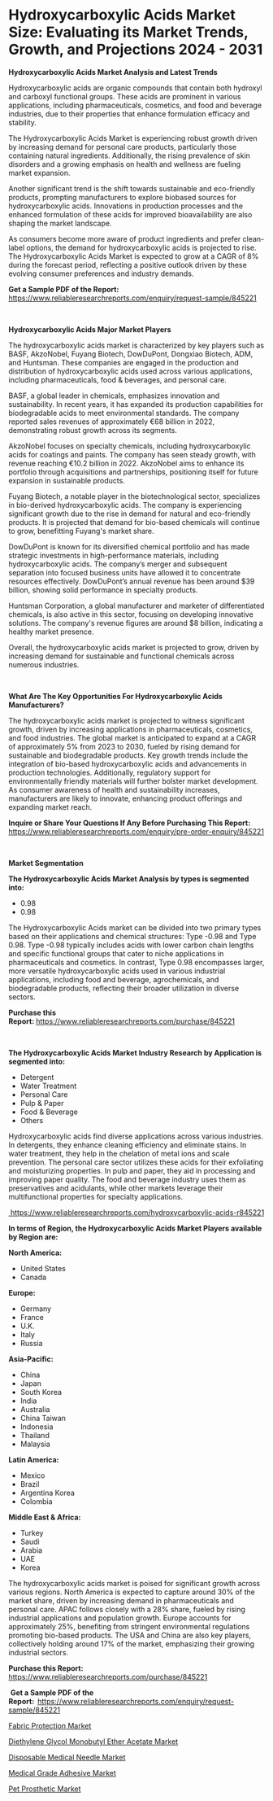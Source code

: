 <p><h1>Hydroxycarboxylic Acids Market Size: Evaluating its Market Trends, Growth, and Projections 2024 - 2031</h1></p><p><strong>Hydroxycarboxylic Acids Market Analysis and Latest Trends</strong></p>
<p><p>Hydroxycarboxylic acids are organic compounds that contain both hydroxyl and carboxyl functional groups. These acids are prominent in various applications, including pharmaceuticals, cosmetics, and food and beverage industries, due to their properties that enhance formulation efficacy and stability. </p><p>The Hydroxycarboxylic Acids Market is experiencing robust growth driven by increasing demand for personal care products, particularly those containing natural ingredients. Additionally, the rising prevalence of skin disorders and a growing emphasis on health and wellness are fueling market expansion. </p><p>Another significant trend is the shift towards sustainable and eco-friendly products, prompting manufacturers to explore biobased sources for hydroxycarboxylic acids. Innovations in production processes and the enhanced formulation of these acids for improved bioavailability are also shaping the market landscape. </p><p>As consumers become more aware of product ingredients and prefer clean-label options, the demand for hydroxycarboxylic acids is projected to rise. The Hydroxycarboxylic Acids Market is expected to grow at a CAGR of 8% during the forecast period, reflecting a positive outlook driven by these evolving consumer preferences and industry demands.</p></p>
<p><strong>Get a Sample PDF of the Report:&nbsp;</strong> <a href="https://www.reliableresearchreports.com/enquiry/request-sample/845221?utm_campaign=7&utm_medium=2&utm_source=Github&utm_content=ia&utm_term=09112024&utm_id=hydroxycarboxylic-acids">https://www.reliableresearchreports.com/enquiry/request-sample/845221</a></p>
<p>&nbsp;</p>
<p><strong>Hydroxycarboxylic Acids Major Market Players</strong></p>
<p><p>The hydroxycarboxylic acids market is characterized by key players such as BASF, AkzoNobel, Fuyang Biotech, DowDuPont, Dongxiao Biotech, ADM, and Huntsman. These companies are engaged in the production and distribution of hydroxycarboxylic acids used across various applications, including pharmaceuticals, food & beverages, and personal care.</p><p>BASF, a global leader in chemicals, emphasizes innovation and sustainability. In recent years, it has expanded its production capabilities for biodegradable acids to meet environmental standards. The company reported sales revenues of approximately €68 billion in 2022, demonstrating robust growth across its segments.</p><p>AkzoNobel focuses on specialty chemicals, including hydroxycarboxylic acids for coatings and paints. The company has seen steady growth, with revenue reaching €10.2 billion in 2022. AkzoNobel aims to enhance its portfolio through acquisitions and partnerships, positioning itself for future expansion in sustainable products.</p><p>Fuyang Biotech, a notable player in the biotechnological sector, specializes in bio-derived hydroxycarboxylic acids. The company is experiencing significant growth due to the rise in demand for natural and eco-friendly products. It is projected that demand for bio-based chemicals will continue to grow, benefitting Fuyang's market share.</p><p>DowDuPont is known for its diversified chemical portfolio and has made strategic investments in high-performance materials, including hydroxycarboxylic acids. The company’s merger and subsequent separation into focused business units have allowed it to concentrate resources effectively. DowDuPont’s annual revenue has been around $39 billion, showing solid performance in specialty products.</p><p>Huntsman Corporation, a global manufacturer and marketer of differentiated chemicals, is also active in this sector, focusing on developing innovative solutions. The company's revenue figures are around $8 billion, indicating a healthy market presence.</p><p>Overall, the hydroxycarboxylic acids market is projected to grow, driven by increasing demand for sustainable and functional chemicals across numerous industries.</p></p>
<p>&nbsp;</p>
<p><strong>What Are The Key Opportunities For Hydroxycarboxylic Acids Manufacturers?</strong></p>
<p><p>The hydroxycarboxylic acids market is projected to witness significant growth, driven by increasing applications in pharmaceuticals, cosmetics, and food industries. The global market is anticipated to expand at a CAGR of approximately 5% from 2023 to 2030, fueled by rising demand for sustainable and biodegradable products. Key growth trends include the integration of bio-based hydroxycarboxylic acids and advancements in production technologies. Additionally, regulatory support for environmentally friendly materials will further bolster market development. As consumer awareness of health and sustainability increases, manufacturers are likely to innovate, enhancing product offerings and expanding market reach.</p></p>
<p><strong>Inquire or Share Your Questions If Any Before Purchasing This Report:</strong> <a href="https://www.reliableresearchreports.com/enquiry/pre-order-enquiry/845221?utm_campaign=7&utm_medium=2&utm_source=Github&utm_content=ia&utm_term=09112024&utm_id=hydroxycarboxylic-acids">https://www.reliableresearchreports.com/enquiry/pre-order-enquiry/845221</a></p>
<p>&nbsp;</p>
<p><strong>Market Segmentation</strong></p>
<p><strong>The Hydroxycarboxylic Acids Market Analysis by types is segmented into:</strong></p>
<p><ul><li>0.98</li><li>0.98</li></ul></p>
<p><p>The Hydroxycarboxylic Acids market can be divided into two primary types based on their applications and chemical structures: Type -0.98 and Type 0.98. Type -0.98 typically includes acids with lower carbon chain lengths and specific functional groups that cater to niche applications in pharmaceuticals and cosmetics. In contrast, Type 0.98 encompasses larger, more versatile hydroxycarboxylic acids used in various industrial applications, including food and beverage, agrochemicals, and biodegradable products, reflecting their broader utilization in diverse sectors.</p></p>
<p><strong>Purchase this Report:&nbsp;</strong><a href="https://www.reliableresearchreports.com/purchase/845221?utm_campaign=7&utm_medium=2&utm_source=Github&utm_content=ia&utm_term=09112024&utm_id=hydroxycarboxylic-acids">https://www.reliableresearchreports.com/purchase/845221</a></p>
<p>&nbsp;</p>
<p><strong>The Hydroxycarboxylic Acids Market Industry Research by Application is segmented into:</strong></p>
<p><ul><li>Detergent</li><li>Water Treatment</li><li>Personal Care</li><li>Pulp & Paper</li><li>Food & Beverage</li><li>Others</li></ul></p>
<p><p>Hydroxycarboxylic acids find diverse applications across various industries. In detergents, they enhance cleaning efficiency and eliminate stains. In water treatment, they help in the chelation of metal ions and scale prevention. The personal care sector utilizes these acids for their exfoliating and moisturizing properties. In pulp and paper, they aid in processing and improving paper quality. The food and beverage industry uses them as preservatives and acidulants, while other markets leverage their multifunctional properties for specialty applications.</p></p>
<p><a href="https://www.reliableresearchreports.com/hydroxycarboxylic-acids-r845221?utm_campaign=7&utm_medium=2&utm_source=Github&utm_content=ia&utm_term=09112024&utm_id=hydroxycarboxylic-acids">&nbsp;https://www.reliableresearchreports.com/hydroxycarboxylic-acids-r845221</a></p>
<p><strong>In terms of Region, the Hydroxycarboxylic Acids Market Players available by Region are:</strong></p>
<p>
    <p> <strong> North America: </strong>
        <ul>
            <li>United States</li>
            <li>Canada</li>
        </ul>
        </p> 
    <p> <strong> Europe: </strong>
        <ul>
            <li>Germany</li>
            <li>France</li>
            <li>U.K.</li>
            <li>Italy</li>
            <li>Russia</li>
        </ul>
        </p> 
    <p> <strong> Asia-Pacific: </strong>
        <ul>
            <li>China</li>
            <li>Japan</li>
            <li>South Korea</li>
            <li>India</li>
            <li>Australia</li>
            <li>China Taiwan</li>
            <li>Indonesia</li>
            <li>Thailand</li>
            <li>Malaysia</li>
        </ul>
        </p> 
    <p> <strong> Latin America: </strong>
        <ul>
            <li>Mexico</li>
            <li>Brazil</li>
            <li>Argentina Korea</li>
            <li>Colombia</li>
        </ul>
        </p> 
    <p> <strong> Middle East & Africa: </strong>
        <ul>
            <li>Turkey</li>
            <li>Saudi</li>
            <li>Arabia</li>
            <li>UAE</li>
            <li>Korea</li>
        </ul>
    </p>
    </p>
<p><p>The hydroxycarboxylic acids market is poised for significant growth across various regions. North America is expected to capture around 30% of the market share, driven by increasing demand in pharmaceuticals and personal care. APAC follows closely with a 28% share, fueled by rising industrial applications and population growth. Europe accounts for approximately 25%, benefiting from stringent environmental regulations promoting bio-based products. The USA and China are also key players, collectively holding around 17% of the market, emphasizing their growing industrial sectors.</p></p>
<p><strong>Purchase this Report: </strong><a href="https://www.reliableresearchreports.com/purchase/845221?utm_campaign=7&utm_medium=2&utm_source=Github&utm_content=ia&utm_term=09112024&utm_id=hydroxycarboxylic-acids">https://www.reliableresearchreports.com/purchase/845221</a></p>
<p>&nbsp;<strong>Get a Sample PDF of the Report:&nbsp;&nbsp;</strong><a href="https://www.reliableresearchreports.com/enquiry/request-sample/845221?utm_campaign=7&utm_medium=2&utm_source=Github&utm_content=ia&utm_term=09112024&utm_id=hydroxycarboxylic-acids">https://www.reliableresearchreports.com/enquiry/request-sample/845221</a></p>
<p><strong></strong></p>
<p><p><a href="https://github.com/arnaudyclavinec/Market-Research-Report-List-1/blob/main/fabric-protection-market.md?utm_campaign=7&utm_medium=2&utm_source=Github&utm_content=ia&utm_term=09112024&utm_id=hydroxycarboxylic-acids">Fabric Protection Market</a></p><p><a href="https://github.com/darientvns/Market-Research-Report-List-1/blob/main/diethylene-glycol-monobutyl-ether-acetate-market.md?utm_campaign=7&utm_medium=2&utm_source=Github&utm_content=ia&utm_term=09112024&utm_id=hydroxycarboxylic-acids">Diethylene Glycol Monobutyl Ether Acetate Market</a></p><p><a href="https://issuu.com/reportprime-2/docs/disposable-medical-needle-market-si_c2bf24c9c21251?utm_campaign=7&utm_medium=2&utm_source=Github&utm_content=ia&utm_term=09112024&utm_id=hydroxycarboxylic-acids">Disposable Medical Needle Market</a></p><p><a href="https://issuu.com/reportprime-2/docs/medical-grade-adhesive-market-size-_b7a70465a12a2a?utm_campaign=7&utm_medium=2&utm_source=Github&utm_content=ia&utm_term=09112024&utm_id=hydroxycarboxylic-acids">Medical Grade Adhesive Market</a></p><p><a href="https://issuu.com/reportprime-2/docs/pet-prosthetic-market-size-2030.ppt_953eb42cbbac19?utm_campaign=7&utm_medium=2&utm_source=Github&utm_content=ia&utm_term=09112024&utm_id=hydroxycarboxylic-acids">Pet Prosthetic Market</a></p></p>